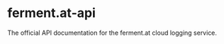 ferment.at-api
==============

The official API documentation for the ferment.at cloud logging service.
